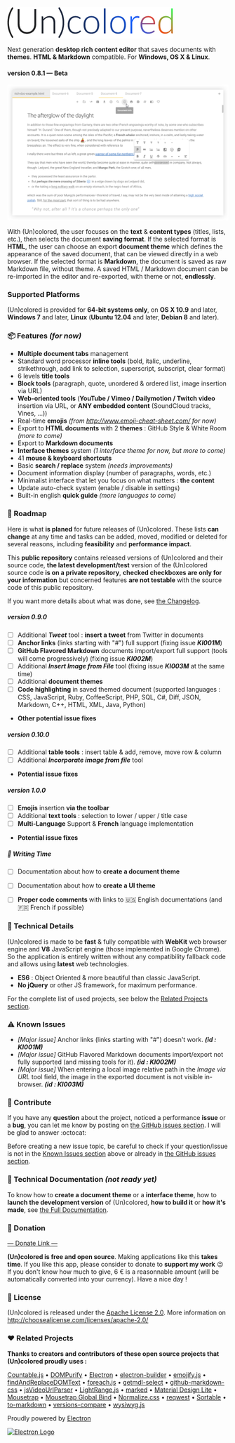 ![](project/docs/assets/uncolored-logo.png)

Next generation **desktop rich content editor** that saves documents with **themes**. **HTML & Markdown** compatible. For **Windows, OS X & Linux**.
#### version 0.8.1 — Beta

![](project/docs/assets/uncolored-large-screenshot.png)


With (Un)colored, the user focuses on the **text** & **content types** (titles, lists, etc.), then selects the document **saving format**. If the selected format is **HTML**, the user can choose an export **document theme** which defines the appearance of the saved document, that can be viewed directly in a web browser. If the selected format is **Markdown**, the document is saved as raw Markdown file, without theme. A saved HTML / Markdown document can be re-imported in the editor and re-exported, with theme or not, **endlessly**.


### Supported Platforms
(Un)colored is provided for **64-bit systems only**, on **OS X 10.9** and later, **Windows 7** and later, **Linux** (**Ubuntu 12.04** and later, **Debian 8** and later).


### :package: Features *(for now)*
- **Multiple document tabs** management
- Standard word processor **inline tools** (bold, italic, underline, strikethrough, add link to selection, superscript, subscript, clear format)
- 6 levels **title tools**
- **Block tools** (paragraph, quote, unordered & ordered list, image insertion via URL)
- **Web-oriented tools** (**YouTube / Vimeo / Dailymotion / Twitch video** insertion via URL, or **ANY embedded content** (SoundCloud tracks, Vines, ...))
- Real-time **emojis** *(from http://www.emoji-cheat-sheet.com/ for now)*
- Export to **HTML documents** with 2 **themes** : GitHub Style & White Room *(more to come)*
- Export to **Markdown documents**
- **Interface themes** system *(1 interface theme for now, but more to come)*
- 41 **mouse & keyboard shortcuts**
- Basic **search / replace** system *(needs improvements)*
- Document information display (number of paragraphs, words, etc.)
- Minimalist interface that let you focus on what matters : **the content**
- Update auto-check system (enable / disable in settings)
- Built-in english **quick guide** *(more languages to come)*


### :checkered_flag: Roadmap
Here is what **is planed** for future releases of (Un)colored. These lists **can change** at any time and tasks can be added, moved, modified or deleted for several reasons, including **feasibility** and **performance impact**.

This **public repository** contains released versions of (Un)colored and their source code, **the latest development/test** version of the (Un)colored source code **is on a private repository**, **checked checkboxes are only for your information** but concerned features **are not testable** with the source code of this public repository.

If you want more details about what was done, see [the Changelog](CHANGELOG.md).

##### version 0.9.0
- [ ] Additional ***Tweet*** tool : **insert a tweet** from Twitter in documents
- [ ] **Anchor links** (links starting with "#") full support (fixing issue ***KI001M***)
- [ ] **GitHub Flavored Markdown** documents import/export full support (tools will come progressively) (fixing issue ***KI002M***)
- [ ] Additional ***Insert Image from File*** tool (fixing issue ***KI003M*** at the same time)
- [ ] Additional **document themes**
- [ ] **Code highlighting** in saved themed document (supported languages : CSS, JavaScript, Ruby, CoffeeScript, PHP, SQL, C#, Diff, JSON, Markdown, C++, HTML, XML, Java, Python)
- **Other potential issue fixes**

##### version 0.10.0
- [ ] Additional **table tools** : insert table & add, remove, move row & column
- [ ] Additional ***Incorporate image from file*** tool
- **Potential issue fixes**

##### version 1.0.0
- [ ] **Emojis** insertion **via the toolbar**
- [ ] Additional **text tools** : selection to lower / upper / title case
- [ ] **Multi-Language** Support & **French** language implementation
- **Potential issue fixes**

##### :page_facing_up: Writing Time
- [ ] Documentation about how to **create a document theme**
- [ ] Documentation about how to **create a UI theme**
- [ ] **Proper code comments** with links to :us: English documentations (and :fr: French if possible)


### :nut_and_bolt: Technical Details
(Un)colored is made to be **fast** & fully compatible with **WebKit** web browser engine and **V8** JavaScript engine (those implemented in Google Chrome). So the application is entirely written without any compatibility fallback code and allows using **latest** web technologies.

- **ES6** : Object Oriented & more beautiful than classic JavaScript.
- **No jQuery** or other JS framework, for maximum performance.

For the complete list of used projects, see below the [Related Projects section](#related-projects).


### :warning: Known Issues
- *[Major issue]* Anchor links (links starting with "#") doesn't work. ***(id : KI001M)***
- *[Major issue]* GitHub Flavored Markdown documents import/export not fully supported (and missing tools for it). ***(id : KI002M)***
- *[Major issue]* When entering a local image relative path in the *Image via URL* tool field, the image in the exported document is not visible in-browser. ***(id : KI003M)***


### :busts_in_silhouette: Contribute
If you have any **question** about the project, noticed a performance **issue** or a **bug**, you can let me know by posting on [the GitHub issues section](https://github.com/n457/Uncolored/issues?utf8=%E2%9C%93&q=). I will be glad to answer :octocat:

Before creating a new issue topic, be careful to check if your question/issue is not in the [Known Issues section](#known-issues) above or already in [the GitHub issues section](https://github.com/n457/Uncolored/issues?utf8=%E2%9C%93&q=).


### :wrench: Technical Documentation *(not ready yet)*
To know how to **create a document theme** or a **interface theme**, how to **launch the development version** of (Un)colored, **how to build it** or **how it's made**, see [the Full Documentation](project/docs/README.md).


### :gift: Donation
[— Donate Link —](https://www.paypal.com/cgi-bin/webscr?cmd=_donations&business=n457%2econtact%40gmail%2ecom&lc=FR&item_name=n457%20%2f%20Bertrand%20Vignaud%2dLerouge&currency_code=EUR&bn=PP%2dDonationsBF%3abtn_donateCC_LG%2egif%3aNonHosted)

**(Un)colored is free and open source**. Making applications like this **takes time**. If you like this app, please consider to donate to **support my work** :wink:
If you don't know how much to give, 6 € is a reasonnable amount (will be automatically converted into your currency). Have a nice day !


### :page_facing_up: License
(Un)colored is released under the [Apache License 2.0](LICENSE). More information on http://choosealicense.com/licenses/apache-2.0/


### :heart: Related Projects
**Thanks to creators and contributors of these open source projects that (Un)colored proudly uses :**

[Countable.js](https://sacha.me/Countable/) •
[DOMPurify](https://cure53.de/purify) •
[Electron](http://electron.atom.io/) •
[electron-builder](https://github.com/electron-userland/electron-builder) •
[emojify.js](http://hassankhan.me/emojify.js/) •
[findAndReplaceDOMText](https://github.com/padolsey/findAndReplaceDOMText) •
[foreach.js](https://github.com/toddmotto/foreach) •
[getmdl-select](http://creativeit.github.io/getmdl-select/) •
[github-markdown-css](https://sindresorhus.com/github-markdown-css/) •
[jsVideoUrlParser](https://github.com/Zod-/jsVideoUrlParser) •
[LightRange.js](http://n457.github.io/LightRange.js/) •
[marked](https://github.com/chjj/marked) •
[Material Design Lite](https://getmdl.io/) •
[Mousetrap](https://craig.is/killing/mice) •
[Mousetrap Global Bind](https://github.com/ccampbell/mousetrap/tree/master/plugins/global-bind) •
[Normalize.css](http://necolas.github.io/normalize.css/) •
[reqwest](https://github.com/ded/reqwest) •
[Sortable](http://rubaxa.github.io/Sortable/) •
[to-markdown](http://domchristie.github.io/to-markdown/) •
[versions-compare](https://gist.github.com/alexey-bass/1115557) •
[wysiwyg.js](http://wysiwygjs.github.io/)


Proudly powered by [Electron](http://electron.atom.io/)

[<img alt="Electron Logo" height="50" src="http://electron.atom.io/images/electron-logo.svg">](http://electron.atom.io/)
